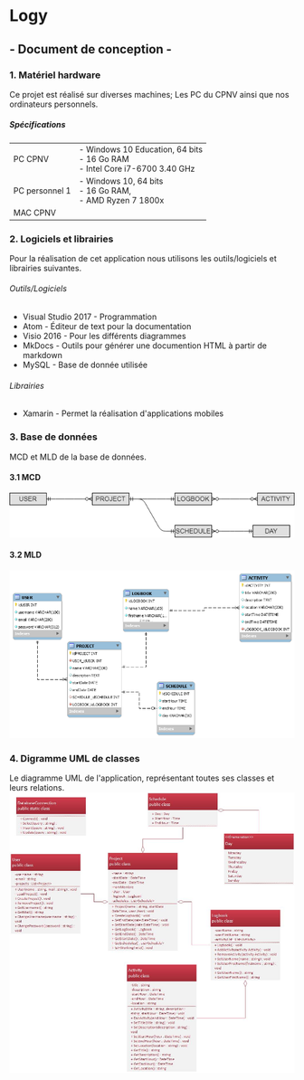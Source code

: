 # Logy

## - Document de conception -

### 1. Matériel hardware

Ce projet est réalisé sur diverses machines; Les PC du CPNV ainsi que nos ordinateurs personnels.

##### Spécifications

|    |     |
|----|-----|
|PC CPNV| - Windows 10 Education, 64 bits <br> - 16 Go RAM <br> - Intel Core i7-6700 3.40 GHz|
|PC personnel 1|- Windows 10, 64 bits <br> - 16 Go RAM, <br> - AMD Ryzen 7 1800x|
|MAC CPNV||

### 2. Logiciels et librairies

Pour la réalisation de cet application nous utilisons les outils/logiciels et librairies suivantes.

###### Outils/Logiciels
* Visual Studio 2017 - Programmation
* Atom - Éditeur de text pour la documentation
* Visio 2016 - Pour les différents diagrammes
* MkDocs - Outils pour générer une documention HTML à partir de markdown
* MySQL - Base de donnée utilisée

###### Librairies
* Xamarin - Permet la réalisation d'applications mobiles

### 3. Base de données
MCD et MLD de la base de données.
#### 3.1 MCD
![MCD](./images/MCD.png)

#### 3.2 MLD

![MLD](./images/MLD.png)

### 4. Digramme UML de classes
Le diagramme UML de l'application, représentant toutes ses classes et leurs relations.
![Diagramme de classes](./images/UML.jpg)
